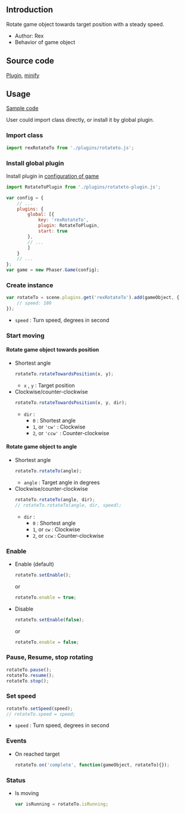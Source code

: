 ## Introduction

Rotate game object towards target position with a steady speed.

- Author: Rex
- Behavior of game object

## Source code

[Plugin](https://github.com/rexrainbow/phaser3-rex-notes/blob/master/plugins/rotateto-plugin.js), [minify](https://github.com/rexrainbow/phaser3-rex-notes/blob/master/dist/rexrotatetoplugin.min.js)

## Usage

[Sample code](https://github.com/rexrainbow/phaser3-rex-notes/tree/master/examples/rotateto)

User could import class directly, or install it by global plugin.

### Import class

```javascript
import rexRotateTo from './plugins/rotateto.js';
```

### Install global plugin

Install plugin in [configuration of game](game.md#configuration)

```javascript
import RotateToPlugin from './plugins/rotateto-plugin.js';

var config = {
    // ...
    plugins: {
        global: [{
            key: 'rexRotateTo',
            plugin: RotateToPlugin,
            start: true
        },
        // ...
        ]
    }
    // ...
};
var game = new Phaser.Game(config);
```

### Create instance

```javascript
var rotateTo = scene.plugins.get('rexRotateTo').add(gameObject, {
    // speed: 180
});
```

- `speed` : Turn speed, degrees in second

### Start moving

#### Rotate game object towards position

- Shortest angle
    ```javascript
    rotateTo.rotateTowardsPosition(x, y);
    ```
    - `x` , `y` : Target position
- Clockwise/counter-clockwise
    ```javascript
    rotateTo.rotateTowardsPosition(x, y, dir);
    ```
    - `dir` :
        - `0` : Shortest angle
        - `1`, or `'cw'` : Clockwise
        - `2`, or `'ccw'` : Counter-clockwise

#### Rotate game object to angle

- Shortest angle
    ```javascript
    rotateTo.rotateTo(angle);
    ```
    - `angle` : Target angle in degrees
- Clockwise/counter-clockwise
    ```javascript
    rotateTo.rotateTo(angle, dir);
    // rotateTo.rotateTo(angle, dir, speed);
    ```
    - `dir` :
        - `0` : Shortest angle
        - `1`, or `cw` : Clockwise
        - `2`, or `ccw` : Counter-clockwise

### Enable

- Enable (default)
    ```javascript
    rotateTo.setEnable();
    ```
    or
    ```javascript
    rotateTo.enable = true;
    ```
- Disable
    ```javascript
    rotateTo.setEnable(false);
    ```
    or
    ```javascript
    rotateTo.enable = false;
    ```

### Pause, Resume, stop rotating

```javascript
rotateTo.pause();
rotateTo.resume();
rotateTo.stop();
```

### Set speed

```javascript
rotateTo.setSpeed(speed);
// rotateTo.speed = speed;
```

- `speed` : Turn speed, degrees in second

### Events

- On reached target
    ```javascript
    rotateTo.on('complete', function(gameObject, rotateTo){});
    ```

### Status

- Is moving
    ```javascript
    var isRunning = rotateTo.isRunning;
    ```
